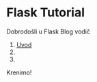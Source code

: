 <link rel="stylesheet" href="assets/css/custom.css">

# Flask Tutorial

Dobrodošli u Flask Blog vodič

1. [Uvod](chapter1.md)
2. [](chapter2.md)
3. [](chapter3.md)

Krenimo!